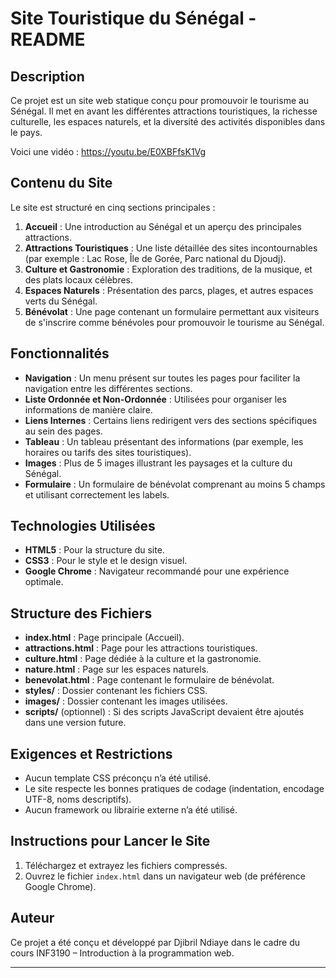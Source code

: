 
# Site Touristique du Sénégal - README

## Description

Ce projet est un site web statique conçu pour promouvoir le tourisme au Sénégal. Il met en avant les différentes attractions touristiques, la richesse culturelle, les espaces naturels, et la diversité des activités disponibles dans le pays.

Voici une vidéo : https://youtu.be/E0XBFfsK1Vg

## Contenu du Site

Le site est structuré en cinq sections principales :

1. **Accueil** : Une introduction au Sénégal et un aperçu des principales attractions.
2. **Attractions Touristiques** : Une liste détaillée des sites incontournables (par exemple : Lac Rose, Île de Gorée, Parc national du Djoudj).
3. **Culture et Gastronomie** : Exploration des traditions, de la musique, et des plats locaux célèbres.
4. **Espaces Naturels** : Présentation des parcs, plages, et autres espaces verts du Sénégal.
5. **Bénévolat** : Une page contenant un formulaire permettant aux visiteurs de s'inscrire comme bénévoles pour promouvoir le tourisme au Sénégal.

## Fonctionnalités

- **Navigation** : Un menu présent sur toutes les pages pour faciliter la navigation entre les différentes sections.
- **Liste Ordonnée et Non-Ordonnée** : Utilisées pour organiser les informations de manière claire.
- **Liens Internes** : Certains liens redirigent vers des sections spécifiques au sein des pages.
- **Tableau** : Un tableau présentant des informations (par exemple, les horaires ou tarifs des sites touristiques).
- **Images** : Plus de 5 images illustrant les paysages et la culture du Sénégal.
- **Formulaire** : Un formulaire de bénévolat comprenant au moins 5 champs et utilisant correctement les labels.

## Technologies Utilisées

- **HTML5** : Pour la structure du site.
- **CSS3** : Pour le style et le design visuel.
- **Google Chrome** : Navigateur recommandé pour une expérience optimale.

## Structure des Fichiers

- **index.html** : Page principale (Accueil).
- **attractions.html** : Page pour les attractions touristiques.
- **culture.html** : Page dédiée à la culture et la gastronomie.
- **nature.html** : Page sur les espaces naturels.
- **benevolat.html** : Page contenant le formulaire de bénévolat.
- **styles/** : Dossier contenant les fichiers CSS.
- **images/** : Dossier contenant les images utilisées.
- **scripts/** (optionnel) : Si des scripts JavaScript devaient être ajoutés dans une version future.

## Exigences et Restrictions

- Aucun template CSS préconçu n’a été utilisé.
- Le site respecte les bonnes pratiques de codage (indentation, encodage UTF-8, noms descriptifs).
- Aucun framework ou librairie externe n’a été utilisé.

## Instructions pour Lancer le Site

1. Téléchargez et extrayez les fichiers compressés.
2. Ouvrez le fichier `index.html` dans un navigateur web (de préférence Google Chrome).

## Auteur

Ce projet a été conçu et développé par Djibril Ndiaye dans le cadre du cours INF3190 – Introduction à la programmation web.

---
